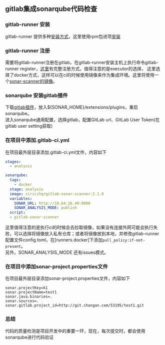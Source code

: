 ## gitlab集成sonarqube代码检查 ##
### gitlab-runner 安装
gitlab-runner 提供多种[安装方式](https://docs.gitlab.com/runner/install/index.html)，这里使用rpm包进项[安装](https://packages.gitlab.com/runner/gitlab-runner)
### gitlab-runner 注册
需要将gitlab-runner注册在gitlab，在gitlab-runner安装主机上执行命令gitlab-runner register，[这里](https://docs.gitlab.com/runner/register/index.html)有完整注册方式。值得注意的是executor的选择，
这里选择了docker方式，这样可以在ci的时候使用镜像来作为集成环境。这里将使用一个[sonar-scanner的镜像](https://hub.docker.com/r/ciricihq/gitlab-sonar-scanner/)。
### sonarqube 安装gitlab插件
下载[gitlab插件](https://github.com/gabrie-allaigre/sonar-gitlab-plugin)，放入${SONAR_HOME}/extensions/plugins，重启sonarqube。<br/>
进入sonarqube通用配置，选择gitlab，配置GitLab url、GitLab User Token(在gitlab user setting获取)
### 在项目中添加.gitlab-ci.yml
在项目最外层目录添加.gitlab-ci.yml文件，内容如下<br/>

```yaml
stages:
  - analysis

sonarqube:
  tags:
    - docker
  stage: analysis
  image: ciricihq/gitlab-sonar-scanner:2.1.0
  variables:
    SONAR_URL: http://10.64.26.49:9000
    SONAR_ANALYSIS_MODE: publish
  script:
  - gitlab-sonar-scanner
```
这里值得注意的是执行ci的时候会去拉取镜像，如果没有连接外网可能会执行失败，可以选择将镜像放入私有仓库；或者将镜像放到本地，并修改gitlab-runner配置文件config.toml，在[runners.docker]下添加```pull_policy:if-not-present```。<br/>
另外，SONAR_ANALYSIS_MODE 还有issues模式。

### 在项目中添加sonar-project.properties文件
在项目最外层目录添加sonar-project.properties文件，内容如下<br/>
```
sonar.projectKey=k1
sonar.projectName=test1
sonar.java.binaries=.
sonar.sources=.
sonar.gitlab.project_id=http://git.changan.com/53195/test1.git
```
### 总结
代码的质量检测是项目开发中的重要一环，现在，每次提交时，都会使用sonarqube进行代码验证
